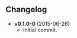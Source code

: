 ## Changelog
<!-- DO NOT CHANGE THE LINE ABOVE: `make` tasks rely on it to update README.md -->

* **v0.1.0-0** (2015-06-26):
    * Initial commit.

